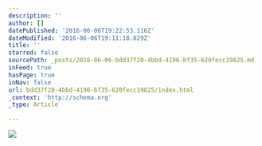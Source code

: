 ```yaml
---
description: ''
author: []
datePublished: '2016-06-06T19:22:53.116Z'
dateModified: '2016-06-06T19:11:18.829Z'
title: ''
starred: false
sourcePath: _posts/2016-06-06-bdd37f20-4bbd-4196-bf35-620fecc19825.md
inFeed: true
hasPage: true
inNav: false
url: bdd37f20-4bbd-4196-bf35-620fecc19825/index.html
_context: 'http://schema.org'
_type: Article

---
```

![](https://the-grid-user-content.s3-us-west-2.amazonaws.com/c2bed367-388c-4357-a8e0-dfc944048717.jpg)
